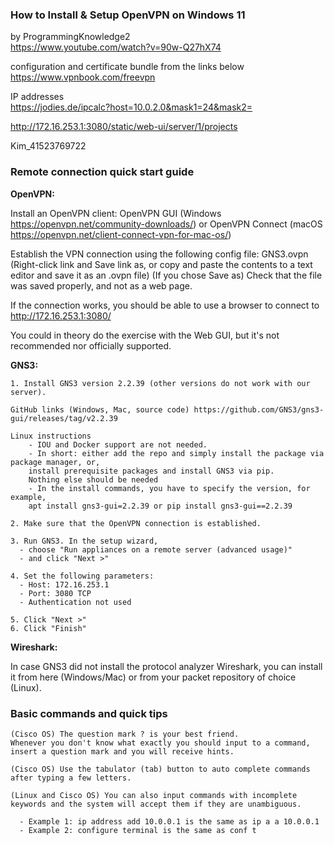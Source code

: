 ### How to Install & Setup OpenVPN on Windows 11

by ProgrammingKnowledge2  
https://www.youtube.com/watch?v=90w-Q27hX74

configuration and certificate bundle from the links below  
https://www.vpnbook.com/freevpn

IP addresses  
https://jodies.de/ipcalc?host=10.0.2.0&mask1=24&mask2=


http://172.16.253.1:3080/static/web-ui/server/1/projects

Kim_41523769722



### Remote connection quick start guide

**OpenVPN:**

Install an OpenVPN client: OpenVPN GUI (Windows https://openvpn.net/community-downloads/) or OpenVPN Connect (macOS https://openvpn.net/client-connect-vpn-for-mac-os/)

Establish the VPN connection using the following config file: GNS3.ovpn (Right-click link and Save link as, or copy and paste the contents to a text editor and save it as an .ovpn file)
(If you chose Save as) Check that the file was saved properly, and not as a web page.

If the connection works, you should be able to use a browser to connect to   http://172.16.253.1:3080/

You could in theory do the exercise with the Web GUI, but it's not recommended nor officially supported.


**GNS3:**

```
1. Install GNS3 version 2.2.39 (other versions do not work with our server). 

GitHub links (Windows, Mac, source code) https://github.com/GNS3/gns3-gui/releases/tag/v2.2.39

Linux instructions
    - IOU and Docker support are not needed.
    - In short: either add the repo and simply install the package via package manager, or,
    install prerequisite packages and install GNS3 via pip. 
    Nothing else should be needed
    - In the install commands, you have to specify the version, for example, 
    apt install gns3-gui=2.2.39 or pip install gns3-gui==2.2.39

2. Make sure that the OpenVPN connection is established.

3. Run GNS3. In the setup wizard, 
  - choose "Run appliances on a remote server (advanced usage)" 
  - and click "Next >"

4. Set the following parameters:
  - Host: 172.16.253.1
  - Port: 3080 TCP
  - Authentication not used

5. Click "Next >"
6. Click "Finish"
```

**Wireshark:**

In case GNS3 did not install the protocol analyzer Wireshark, you can install it from here (Windows/Mac) or from your packet repository of choice (Linux).



### Basic commands and quick tips

```
(Cisco OS) The question mark ? is your best friend. 
Whenever you don't know what exactly you should input to a command, 
insert a question mark and you will receive hints.

(Cisco OS) Use the tabulator (tab) button to auto complete commands 
after typing a few letters.

(Linux and Cisco OS) You can also input commands with incomplete 
keywords and the system will accept them if they are unambiguous.

  - Example 1: ip address add 10.0.0.1 is the same as ip a a 10.0.0.1
  - Example 2: configure terminal is the same as conf t
```

